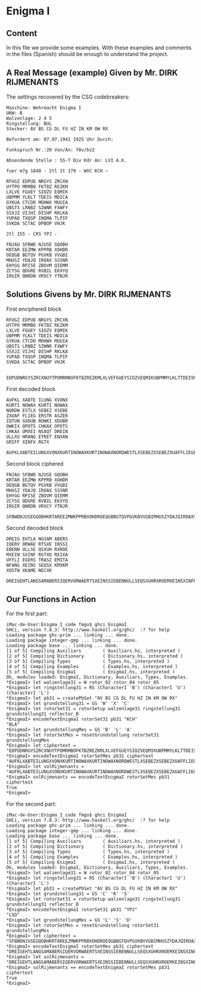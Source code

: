 # Enigma I 

## Content
				       
In this file we provide some examples. With these examples and
comments in the files (Spanish) should be enough to understand the
project.

## A Real Message (example) Given by Mr. DIRK RIJMENANTS

The settings recovered by the CSG codebreakers:

	Maschine: Wehrmacht Enigma I
	UKW: B
	Walzenlage: 2 4 5
	Ringstellung: BUL
	Stecker: AV BS CG DL FU HZ IN KM OW RX

	Befordert am: 07.07.1941 1925 Uhr Durch:

	Funkspruch Nr.:20 Von/An: f8v/bz2

	Absendende Stelle : SS-T Div Kdr An: LVI A.K.

	fuer m7g 1840 - 2tl 1t 179 - WXC KCH –

	RFUGZ EDPUD NRGYS ZRCXN
	UYTPO MRMBO FKTBZ REZKM
	LXLVE FGUEY SIOZV EQMIK
	UBPMM YLKLT TDEIS MDICA
	GYKUA CTCDO MOHWX MUUIA
	UBSTS LRNBZ SZWNR FXWFY
	SSXJZ VIJHI DISHP RKLKA
	YUPAD TXQSP INQMA TLPIF
	SVKDA SCTAC DPBOP VHJK

	2tl 155 - CRS YPJ -

	FNJAU SFBWD NJUSE GQOBH
	KRTAR EEZMW KPPRB XOHDR
	OEQGB BGTQV PGVKB VVGBI
	MHUSZ YDAJQ IROAX SSSNR
	EHYGG RPISE ZBOVM QIEMM
	ZCYSG QDGRE RVBIL EKXYQ
	IRGIR QNRDN VRXCY YTNJR

## Solutions Givens by Mr. DIRK RIJMENANTS

First enciphered block

	RFUGZ EDPUD NRGYS ZRCXN
	UYTPO MRMBO FKTBZ REZKM
	LXLVE FGUEY SIOZV EQMIK
	UBPMM YLKLT TDEIS MDICA
	GYKUA CTCDO MOHWX MUUIA
	UBSTS LRNBZ SZWNR FXWFY
	SSXJZ VIJHI DISHP RKLKA
	YUPAD TXQSP INQMA TLPIF
	SVKDA SCTAC DPBOP VHJK


	EDPUDNRGYSZRCXNUYTPOMRMBOFKTBZREZKMLXLVEFGUEYSIOZVEQMIKUBPMMYLKLTTDEISMDICAGYKUACTCDOMOHWXMUUIAUBSTSLRNBZSZWNRFXWFYSSXJZVIJHIDISHPRKLKAYUPADTXQSPINQMATLPIFSVKDASCTACDPBOPVHJK

First decoded block

	AUFKL XABTE ILUNG XVONX
	KURTI NOWAX KURTI NOWAX
	NORDW ESTLX SEBEZ XSEBE
	ZXUAF FLIEG ERSTR ASZER
	IQTUN GXDUB ROWKI XDUBR
	OWKIX OPOTS CHKAX OPOTS
	CHKAX UMXEI NSAQT DREIN
	ULLXU HRANG ETRET ENXAN
	GRIFF XINFX RGTX

	AUFKLXABTEILUNGXVONXKURTINOWAXKURTINOWAXNORDWESTLXSEBEZXSEBEZXUAFFLIEGERSTRASZERIQTUNGXDUBROWKIXDUBROWKIXOPOTSCHKAXOPOTSCHKAXUMXEINSAQTDREINULLXUHRANGETRETENXANGRIFFXINFXRGTX

Second block ciphered

	FNJAU SFBWD NJUSE GQOBH
	KRTAR EEZMW KPPRB XOHDR
	OEQGB BGTQV PGVKB VVGBI
	MHUSZ YDAJQ IROAX SSSNR
	EHYGG RPISE ZBOVM QIEMM
	ZCYSG QDGRE RVBIL EKXYQ
	IRGIR QNRDN VRXCY YTNJR

	SFBWDNJUSEGQOBHKRTAREEZMWKPPRBXOHDROEQGBBGTQVPGVKBVVGBIMHUSZYDAJQIROAXSSSNREHYGGRPISEZBOVMQIEMMZCYSGQDGRERVBILEKXYQIRGIRQNRDNVRXCYYTNJR

Second decoded block

	DREIG EHTLA NGSAM ABERS
	IQERV ORWAE RTSXE INSSI
	EBENN ULLSE QSXUH RXROE
	MXEIN SXINF RGTXD REIXA
	UFFLI EGERS TRASZ EMITA
	NFANG XEINS SEQSX KMXKM
	XOSTW XKAME NECXK

	DREIGEHTLANGSAMABERSIQERVORWAERTSXEINSSIEBENNULLSEQSXUHRXROEMXEINSXINFRGTXDREIXAUFFLIEGERSTRASZEMITANFANGXEINSSEQSXKMXKMXOSTWXKAMENECXK


## Our Functions in Action

For the first part:

	iMac-de-User:Enigma_I_code fmgo$ ghci EnigmaI
	GHCi, version 7.8.3: http://www.haskell.org/ghc/  :? for help
	Loading package ghc-prim ... linking ... done.
	Loading package integer-gmp ... linking ... done.
	Loading package base ... linking ... done.
	[1 of 5] Compiling Auxiliars        ( Auxiliars.hs, interpreted )
	[2 of 5] Compiling Dictionary       ( Dictionary.hs, interpreted )
	[3 of 5] Compiling Types            ( Types.hs, interpreted )
	[4 of 5] Compiling Examples         ( Examples.hs, interpreted )
	[5 of 5] Compiling EnigmaI          ( EnigmaI.hs, interpreted )
	Ok, modules loaded: EnigmaI, Dictionary, Auxiliars, Types, Examples.
	*EnigmaI> let walzenlage31 = W rotor_02 rotor_04 rotor_05
	*EnigmaI> let ringstellung31 = RS (CharacterI 'B') (CharacterI 'U') (CharacterI 'L')
	*EnigmaI> let pb31 = createPbSet "AV BS CG DL FU HZ IN KM OW RX"
	*EnigmaI> let grundstellung31 = GS 'W' 'X' 'C'
	*EnigmaI> let rotorSet31 = rotorSetup walzenlage31 ringstellung31 grundstellung31 reflector_B
	*EnigmaI> encodeTextEnigmaI rotorSet31 pb31 "KCH"
	"BLA"
	*EnigmaI> let grundstellungMes = GS 'B' 'L' 'A'
	*EnigmaI> let rotorSetMes = resetGrundstellung rotorSet31 grundstellungMes
	*EnigmaI> let ciphertext = "EDPUDNRGYSZRCXNUYTPOMRMBOFKTBZREZKMLXLVEFGUEYSIOZVEQMIKUBPMMYLKLTTDEISMDICAGYKUACTCDOMOHWXMUUIAUBSTSLRNBZSZWNRFXWFYSSXJZVIJHIDISHPRKLKAYUPADTXQSPINQMATLPIFSVKDASCTACDPBOPVHJK"
	*EnigmaI> encodeTextEnigmaI rotorSetMes pb31 ciphertext
	"AUFKLXABTEILUNGXVONXKURTINOWAXKURTINOWAXNORDWESTLXSEBEZXSEBEZXUAFFLIEGERSTRASZERIQTUNGXDUBROWKIXDUBROWKIXOPOTSCHKAXOPOTSCHKAXUMXEINSAQTDREINULLXUHRANGETRETENXANGRIFFXINFXRGTX"
	*EnigmaI> let solRijmenants = "AUFKLXABTEILUNGXVONXKURTINOWAXKURTINOWAXNORDWESTLXSEBEZXSEBEZXUAFFLIEGERSTRASZERIQTUNGXDUBROWKIXDUBROWKIXOPOTSCHKAXOPOTSCHKAXUMXEINSAQTDREINULLXUHRANGETRETENXANGRIFFXINFXRGTX"
	*EnigmaI> solRijmenants == encodeTextEnigmaI rotorSetMes pb31 ciphertext
	True
	*EnigmaI> 

For the second part:

	iMac-de-User:Enigma_I_code fmgo$ ghci EnigmaI
	GHCi, version 7.8.3: http://www.haskell.org/ghc/  :? for help
	Loading package ghc-prim ... linking ... done.
	Loading package integer-gmp ... linking ... done.
	Loading package base ... linking ... done.
	[1 of 5] Compiling Auxiliars        ( Auxiliars.hs, interpreted )
	[2 of 5] Compiling Dictionary       ( Dictionary.hs, interpreted )
	[3 of 5] Compiling Types            ( Types.hs, interpreted )
	[4 of 5] Compiling Examples         ( Examples.hs, interpreted )
	[5 of 5] Compiling EnigmaI          ( EnigmaI.hs, interpreted )
	Ok, modules loaded: EnigmaI, Dictionary, Auxiliars, Types, Examples.
	*EnigmaI> let walzenlage31 = W rotor_02 rotor_04 rotor_05
	*EnigmaI> let ringstellung31 = RS (CharacterI 'B') (CharacterI 'U') (CharacterI 'L')
	*EnigmaI> let pb31 = createPbSet "AV BS CG DL FU HZ IN KM OW RX"
	*EnigmaI> let grundstellung31 = GS 'C' 'R' 'S'
	*EnigmaI> let rotorSet31 = rotorSetup walzenlage31 ringstellung31 grundstellung31 reflector_B
	*EnigmaI> encodeTextEnigmaI rotorSet31 pb31 "YPJ"
	"LSD"
	*EnigmaI> let grundstellungMes = GS 'L' 'S' 'D'
	*EnigmaI> let rotorSetMes = resetGrundstellung rotorSet31 grundstellungMes
	*EnigmaI> let ciphertext = "SFBWDNJUSEGQOBHKRTAREEZMWKPPRBXOHDROEQGBBGTQVPGVKBVVGBIMHUSZYDAJQIROAXSSSNREHYGGRPISEZBOVMQIEMMZCYSGQDGRERVBILEKXYQIRGIRQNRDNVRXCYYTNJR"
	*EnigmaI> encodeTextEnigmaI rotorSetMes pb31 ciphertext
	"DREIGEHTLANGSAMABERSIQERVORWAERTSXEINSSIEBENNULLSEQSXUHRXROEMXEINSXINFRGTXDREIXAUFFLIEGERSTRASZEMITANFANGXEINSSEQSXKMXKMXOSTWXKAMENECXK"
	*EnigmaI> let solRijmenants = "DREIGEHTLANGSAMABERSIQERVORWAERTSXEINSSIEBENNULLSEQSXUHRXROEMXEINSXINFRGTXDREIXAUFFLIEGERSTRASZEMITANFANGXEINSSEQSXKMXKMXOSTWXKAMENECXK"
	*EnigmaI> solRijmenants == encodeTextEnigmaI rotorSetMes pb31 ciphertext
	True
	*EnigmaI> 
